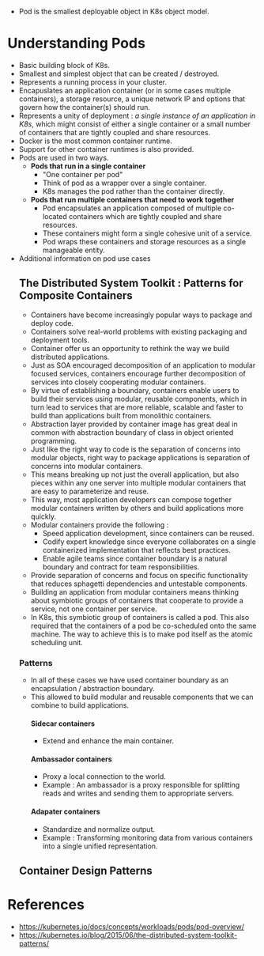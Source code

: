 * Pod is the smallest deployable object in K8s object model.
# Understanding Pods
* Basic building block of K8s.
* Smallest and simplest object that can be created / destroyed.
* Represents a running process in your cluster.
* Encapuslates an application container (or in some cases multiple containers), a storage resource, a unique network IP and options that govern how the container(s) should run.
* Represents a unity of deployment : _a single instance of an application in K8s_, which might consist of either a single container or a small number of containers that are tightly coupled and share resources.
* Docker is the most common container runtime.
* Support for other container runtimes is also provided.
* Pods are used in two ways.
	* __Pods that run in a single container__
		* "One container per pod"
		* Think of pod as a wrapper over a single container.
		* K8s manages the pod rather than the container directly.
	* __Pods that run multiple containers that need to work together__
		* Pod encapsulates an application composed of multiple co-located containers which are tightly coupled and share resources.
		* These containers might form a single cohesive unit of a service.
		* Pod wraps these containers and storage resources as a single manageable entity.
* Additional information on pod use cases
	## The Distributed System Toolkit : Patterns for Composite Containers
	* Containers have become increasingly popular ways to package and deploy code.
	* Containers solve real-world problems with existing packaging and deployment tools.
	* Container offer us an opportunity to rethink the way we build distributed applications.
	* Just as SOA encouraged decomposition of an application to modular focused services, containers encourage further decomposition of services into closely cooperating modular containers.
	* By virtue of establishing a boundary, containers enable users to build their services using modular, reusable components, which in turn lead to services that are more reliable, scalable and faster to build than applications built from monolithic containers.
	* Abstraction layer provided by container image has great deal in common with abstraction boundary of class in object oriented programming.
	* Just like the right way to code is the separation of concerns into modular objects, right way to package applications is separation of concerns into modular containers.
	* This means breaking up not just the overall application, but also pieces within any one server into multiple modular containers that are easy to parameterize and reuse.
	* This way, most application developers can compose together modular containers written by others and build applications more quickly.
	* Modular containers provide the following :
		* Speed application development, since containers can be reused.
		* Codify expert knowledge since everyone collaborates on a single containerized implementation that reflects best practices.
		* Enable agile teams since container boundary is a natural boundary and contract for team responsibilities.
	* Provide separation of concerns and focus on specific functionality that reduces sphagetti dependencies and untestable components.
	* Building an application from modular containers means thinking about symbiotic groups of containers that cooperate to provide a service, not one container per service. 
	* In K8s, this symbiotic group of containers is called a pod. This also required that the containers of a pod be co-scheduled onto the same machine. The way to achieve this is to make pod itself as the atomic scheduling unit.
	### Patterns
	* In all of these cases we have used container boundary as an encapsulation / abstraction boundary.
	* This allowed to build modular and reusable components that we can combine to build applications.
		#### Sidecar containers
		* Extend and enhance the main container.
		#### Ambassador containers
		* Proxy a local connection to the world.
		* Example : An ambassador is a proxy responsible for splitting reads and writes and sending them to appropriate servers.
		#### Adapater containers
		* Standardize and normalize output.
		* Example : Transforming monitoring data from various containers into a single unified representation.
	## Container Design Patterns
# References
* https://kubernetes.io/docs/concepts/workloads/pods/pod-overview/
* https://kubernetes.io/blog/2015/06/the-distributed-system-toolkit-patterns/
